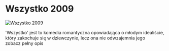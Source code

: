 Wszystko 2009 
=============
[![Wszystko 2009 ](http://vidos.pl/images/player.gif)](http://vidos.pl/wszystko-2009)

 'Wszystko' jest to komedia romantyczna opowiadająca o młodym idealiście, który zakochuje się w dziewczynie, lecz ona nie odwzajemnia jego zobacz pełny opis
